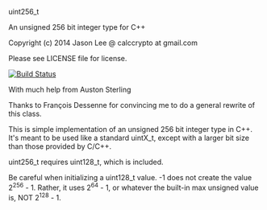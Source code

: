 ﻿uint256_t

An unsigned 256 bit integer type for C++

Copyright (c) 2014 Jason Lee @ calccrypto at gmail.com

Please see LICENSE file for license.

[![Build Status](https://travis-ci.org/calccrypto/uint256_t.svg?branch=master)](https://travis-ci.org/calccrypto/uint256_t)

With much help from Auston Sterling

Thanks to François Dessenne for convincing me
to do a general rewrite of this class.


This is simple implementation of an unsigned 256 bit
integer type in C++. It's meant to be used like a standard
uintX_t, except with a larger bit size than those provided
by C/C++.

uint256_t requires uint128_t, which is included.

Be careful when initializing a uint128_t value. -1 does not
create the value 2<sup>256</sup> - 1. Rather, it uses 2<sup>64</sup> - 1, or
whatever the built-in max unsigned value is, NOT 2<sup>128</sup> - 1.